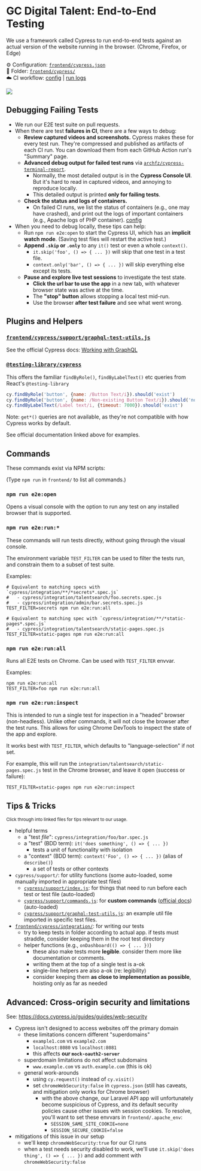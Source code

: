 # GC Digital Talent: End-to-End Testing

We use a framework called Cypress to run end-to-end tests against an actual
version of the website running in the browser. (Chrome, Firefox, or Edge)

:gear: Configuration: [`frontend/cypress.json`][]  
:open_file_folder: Folder: [`frontend/cypress/`][]  
:cloud: CI workflow: [config][e2e-config] | [run logs][e2e-runs]

![](https://i.imgur.com/t3p6Alo.png)

## Debugging Failing Tests

- We run our E2E test suite on pull requests.
- When there are test **failures in CI**, there are a few ways to debug:
  - **Review captured videos and screenshots.** Cypress makes these for every test
    run. They're compressed and published as artifacts of each CI run. You can
    download them from each GitHub Action run's "Summary" page.
  - **Advanced debug output for failed test runs** via
    [`archfz/cypress-terminal-report`](https://github.com/archfz/cypress-terminal-report).
    - Normally, the most detailed output is in the **Cypress Console UI**. But it's
      hard to read in captured videos, and annoying to reproduce locally.
    - This detailed output is printed **only for failing tests**.
  - **Check the status and logs of containers.**
    - On failed CI runs, we list the status of containers (e.g., one may have
      crashed), and print out the logs of important containers (e.g., Apache
      logs of PHP container).
      [config](https://github.com/GCTC-NTGC/gc-digital-talent/blob/main/.github/workflows/e2e-tests.yml#L85-L91)
- When you need to debug locally, these tips can help:
  - Run `npm run e2e:open` to start the Cypress UI, which has an **implicit
    watch mode**. (Saving test files will restart the active test.)
  - **Append `.skip` or `.only`** to any `it()` test or even a whole
    `context()`.
    - `it.skip('foo', () => { ... })` will skip that one test in a test file.
    - `context.only('bar', () => { ... })` will skip everything else except its
      tests.
  - **Pause and explore live test sessions** to investigate the test state.
    - **Click the url bar to use the app** in a new tab, with whatever
      browser state was active at the time.
    - The **"stop" button** allows stopping a local test mid-run.
    - Use the browser **after test failure** and see what went wrong.

## Plugins and Helpers

### [`frontend/cypress/support/graphql-test-utils.js`](/frontend/cypress/support/graphql-test-utils.js)

See the official Cypress docs: [Working with GraphQL](https://docs.cypress.io/guides/testing-strategies/working-with-graphql)

### [`@testing-library/cypress`](https://testing-library.com/docs/cypress-testing-library/intro/)

This offers the familiar `findByRole()`, `findByLabelText()` etc queries from
React's `@testing-library`

```js
cy.findByRole('button', {name: /Button Text/i}).should('exist')
cy.findByRole('button', {name: /Non-existing Button Text/i}).should('not.exist')
cy.findByLabelText(/Label text/i, {timeout: 7000}).should('exist')
```

Note: `get*()` queries are not available, as they're not compatible with how
Cypress works by default.

See official documentation linked above for examples.

## Commands

These commands exist via NPM scripts:

(Type `npm run` in `frontend/` to list all commands.)

### `npm run e2e:open`

Opens a visual console with the option to run any test on any installed browser that is supported.

### `npm run e2e:run:*`

These commands will run tests directly, without going through the visual console.

The environment variable `TEST_FILTER` can be used to filter the tests run, and
constrain them to a subset of test suite.

Examples:

```
# Equivalent to matching specs with `cypress/integration/**/*secrets*.spec.js`
#   - cypress/integration/talentsearch/foo.secrets.spec.js
#   - cypress/integration/admin/bar.secrets.spec.js
TEST_FILTER=secrets npm run e2e:run:all

# Equivalent to matching spec with `cypress/integration/**/*static-pages*.spec.js`
#   - cypress/integration/talentsearch/static-pages.spec.js
TEST_FILTER=static-pages npm run e2e:run:all
```

### `npm run e2e:run:all`

Runs all E2E tests on Chrome. Can be used with `TEST_FILTER` envvar.

Examples:

```
npm run e2e:run:all
TEST_FILTER=foo npm run e2e:run:all
```

### `npm run e2e:run:inspect`

This is intended to run a single test for inspection in a "headed" browser
(non-headless). Unlike other commands, it will not close the browser after the
test runs. This allows for using Chrome DevTools to inspect the state of the
app and explore.

It works best with `TEST_FILTER`, which defaults to "language-selection" if not set.

For example, this will run the `integration/talentsearch/static-pages.spec.js`
test in the Chrome browser, and leave it open (success or failure):

```
TEST_FILTER=static-pages npm run e2e:run:inspect
```

## Tips & Tricks
<sup>Click through into linked files for tips relevant to our usage.</sup>

- helpful terms
  - a "test _file_": `cypress/integration/foo/bar.spec.js`
  - a "test" (BDD term): `it('does something', () => { ... })`
    - tests a unit of functionality with isolation
  - a "context" (BDD term): `context('Foo', () => { ... })` (alias of `describe()`)
    - a set of tests or other contexts
- `cypress/support/`: for utility functions (some auto-loaded, some manually imported in appropriate test files)
  - [`cypress/support/index.js`][]: for things that need to run before each test or test file (auto-loaded)
  - [`cypress/support/commands.js`][]: for **custom commands** ([official docs][command-docs]) (auto-loaded)
  - [`cypress/support/graphql-test-utils.js`][]: an example util file imported in specific test files.
- [`frontend/cypress/integration/`][]: for writing our tests
  - try to keep tests in folder according to actual app. if tests must
    straddle, consider keeping them in the root test directory
  - helper functions (e.g., `onDashboard(() => { ... })`)
    - these also make tests more **legible**. consider them more like documentation or comments.
    - writing them at the top of a single test is a-ok
    - single-line helpers are also a-ok (re: legibility)
    - consider keeping them **as close to implementation as possible**, hoisting only as far as needed

## Advanced: Cross-origin security and limitations
See: https://docs.cypress.io/guides/guides/web-security

- Cypress isn't designed to access websites off the primary domain
  - these limitations concern different "superdomains"
    - `example1.com` vs `example2.com`
    - `localhost:8080` vs `localhost:8081`
    - this affects **our `mock-oauth2-server`**
  - superdomain limitations do not affect subdomains
    - `www.example.com` vs `auth.example.com` (this is ok)
  - general work-arounds
    - using `cy.request()` instead of `cy.visit()`
    - set `chromeWebSecurity:false` in `cypress.json` (still has caveats, and
      mitigation only works for Chrome browser)
      - with the above change, our Laravel API app will unfortunately become
        suspicious of Cypress, and its default security policies cause other
        issues with session cookies. To resolve, you'll want to set these
        envvars in `frontend/.apache_env`:
        - `SESSION_SAME_SITE_COOKIE=none`
        - `SESSION_SECURE_COOKIE=false`
- mitigations of this issue in our setup
  - we'll keep `chromeWebSecurity:true` for our CI runs
  - when a test needs security disabled to work, we'll use `it.skip('does
    thing', () => { ... })` and add comment with `chromeWebSecurity:false`

<!-- Links -->
   [`cypress/support/index.js`]: /frontend/cypress/support/index.js
   [`cypress/support/commands.js`]: /frontend/cypress/support/commands.js
   [`cypress/support/graphql-test-utils.js`]: /frontend/cypress/support/graphql-test-utils.js
   [`frontend/cypress/integration/`]: /frontend/cypress/integration/
   [`frontend/.apache_env`]: /frontend/.apache_env
   [command-docs]: https://docs.cypress.io/api/cypress-api/custom-commands#Syntax
   [`frontend/cypress/`]: /frontend/cypress/
   [`frontend/cypress.json`]: /frontend/cypress.json
   [e2e-config]: /.github/workflows/e2e-tests.yml
   [e2e-runs]: https://github.com/GCTC-NTGC/gc-digital-talent/actions/workflows/e2e-tests.yml
